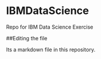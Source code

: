 # IBMDataScience
Repo for IBM Data Science Exercise

##Editing the file

Its a markdown file in this repository.
